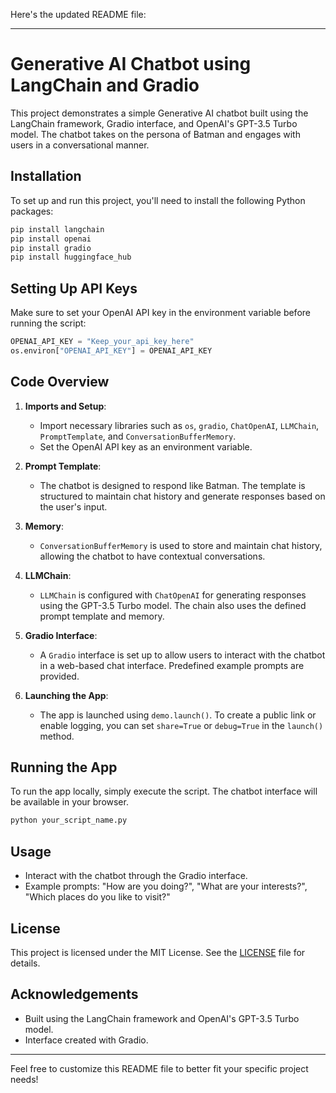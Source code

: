 Here's the updated README file:

---

# Generative AI Chatbot using LangChain and Gradio

This project demonstrates a simple Generative AI chatbot built using the LangChain framework, Gradio interface, and OpenAI's GPT-3.5 Turbo model. The chatbot takes on the persona of Batman and engages with users in a conversational manner.

## Installation

To set up and run this project, you'll need to install the following Python packages:

```bash
pip install langchain
pip install openai
pip install gradio
pip install huggingface_hub
```

## Setting Up API Keys

Make sure to set your OpenAI API key in the environment variable before running the script:

```python
OPENAI_API_KEY = "Keep_your_api_key_here"
os.environ["OPENAI_API_KEY"] = OPENAI_API_KEY
```

## Code Overview

1. **Imports and Setup**:
   - Import necessary libraries such as `os`, `gradio`, `ChatOpenAI`, `LLMChain`, `PromptTemplate`, and `ConversationBufferMemory`.
   - Set the OpenAI API key as an environment variable.

2. **Prompt Template**:
   - The chatbot is designed to respond like Batman. The template is structured to maintain chat history and generate responses based on the user's input.

3. **Memory**:
   - `ConversationBufferMemory` is used to store and maintain chat history, allowing the chatbot to have contextual conversations.

4. **LLMChain**:
   - `LLMChain` is configured with `ChatOpenAI` for generating responses using the GPT-3.5 Turbo model. The chain also uses the defined prompt template and memory.

5. **Gradio Interface**:
   - A `Gradio` interface is set up to allow users to interact with the chatbot in a web-based chat interface. Predefined example prompts are provided.

6. **Launching the App**:
   - The app is launched using `demo.launch()`. To create a public link or enable logging, you can set `share=True` or `debug=True` in the `launch()` method.

## Running the App

To run the app locally, simply execute the script. The chatbot interface will be available in your browser.

```bash
python your_script_name.py
```

## Usage

- Interact with the chatbot through the Gradio interface.
- Example prompts: "How are you doing?", "What are your interests?", "Which places do you like to visit?"

## License

This project is licensed under the MIT License. See the [LICENSE](LICENSE) file for details.

## Acknowledgements

- Built using the LangChain framework and OpenAI's GPT-3.5 Turbo model.
- Interface created with Gradio.

---

Feel free to customize this README file to better fit your specific project needs!
